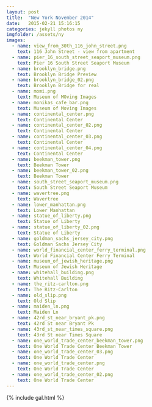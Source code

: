 ```yaml
---
layout: post
title:  "New York November 2014"
date:   2015-02-21 15:16:15
categories: jekyll photos ny
imgfolder: /assets/ny 
images:
  - name: view_from_30th_116_john_street.png
    text: 116 John Street - view from apartment
  - name: pier_16_south_street_seaport_museum.png
    text: Pier 16 South Street Seaport Museum
  - name: brooklyn_bridge.png
    text: Brooklyn Bridge Preview
  - name: brooklyn_bridge_02.png
    text: Brooklyn Bridge for real
  - name: momi.png
    text: Museum of MOving Images
  - name: monikas_cafe_bar.png
    text: Museum of Moving Images
  - name: continental_center.png
    text: Continental Center
  - name: continental_center_02.png
    text: Continental Center
  - name: continental_center_03.png
    text: Continental Center
  - name: continental_center_04.png
    text: Continental Center
  - name: beekman_tower.png
    text: Beekman Tower
  - name: beekman_tower_02.png
    text: Beekman Tower
  - name: south_street_seaport_museum.png
    text: South Street Seaport Museum
  - name: wavertree.png
    text: Wavertree
  - name: lower_manhattan.png
    text: Lower Manhattan
  - name: statue_of_liberty.png
    text: Statue of Liberty
  - name: statue_of_liberty_02.png
    text: Statue of Liberty
  - name: goldman_sachs_jersey_city.png
    text: Goldman Sachs Jersey City
  - name: world_financial_center_ferry_terminal.png
    text: World Financial Center Ferry Terminal
  - name: museum_of_jewish_heritage.png
    text: Museum of Jewish Heritage
  - name: whitehall_building.png
    text: Whitehall Building
  - name: the_ritz-carlton.png
    text: The Ritz-Carlton
  - name: old_slip.png
    text: Old Slip
  - name: maiden_ln.png
    text: Maiden Ln
  - name: 42rd_st_near_bryant_pk.png
    text: 42rd St near Bryant Pk
  - name: 43rd_st_near_times_square.png
    text: 43rd St near Times Square
  - name: one_world_trade_center_beekman_tower.png
    text: One World Trade Center Beekman Tower
  - name: one_world_trade_center_03.png
    text: One World Trade Center
  - name: one_world_trade_center.png
    text: One World Trade Center
  - name: one_world_trade_center_02.png
    text: One World Trade Center
---
```


{% include gal.html %}
